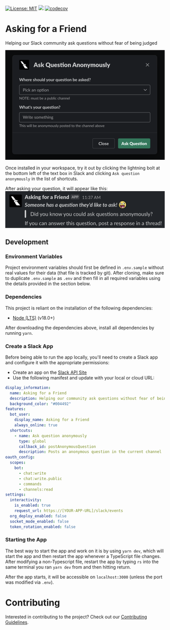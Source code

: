 [![License: MIT](https://img.shields.io/badge/License-MIT-blue.svg)](https://opensource.org/licenses/MIT)
![](https://github.com/AmericanAirlines/AskingForAFriend/workflows/Build/badge.svg?branch=main)
[![codecov](https://codecov.io/gh/AmericanAirlines/AskingForAFriend/branch/main/graph/badge.svg)](https://codecov.io/gh/AmericanAirlines/AskingForAFriend)

# Asking for a Friend
Helping our Slack community ask questions without fear of being judged

![Screenshot](/assets/AppScreenshot.png)

Once installed in your workspace, try it out by clicking the lightning bolt at the bottom left of the text box in Slack and clicking `Ask question anonymously` in the list of shortcuts.

After asking your question, it will appear like this:
![Screenshot](/assets/PostScreenshot.png)

## Development
### Environment Variables
Project environment variables should first be defined in `.env.sample` without real values for their data (that file is tracked by git). After cloning, make sure to duplicate `.env.sample` as `.env` and then fill in all required variables using the details provided in the section below.

### Dependencies
This project is reliant on the installation of the following dependencies:
- [Node (LTS)](https://nodejs.org/en/download/) (v18.0+)

After downloading the dependencies above, install all dependencies by running `yarn`.

### Create a Slack App
Before being able to run the app locally, you'll need to create a Slack app and configure it with the appropriate permissions:
- Create an app on the [Slack API Site](https://api.slack.com/apps)
- Use the following manifest and update with your local or cloud URL:
  
```yaml
display_information:
  name: Asking for a Friend
  description: Helping our community ask questions without fear of being judged
  background_color: "#004492"
features:
  bot_user:
    display_name: Asking for a Friend
    always_online: true
  shortcuts:
    - name: Ask question anonymously
      type: global
      callback_id: postAnonymousQuestion
      description: Posts an anonymous question in the current channel
oauth_config:
  scopes:
    bot:
      - chat:write
      - chat:write.public
      - commands
      - channels:read
settings:
  interactivity:
    is_enabled: true
    request_url: https://[YOUR-APP-URL]/slack/events
  org_deploy_enabled: false
  socket_mode_enabled: false
  token_rotation_enabled: false

```

### Starting the App
The best way to start the app and work on it is by using `yarn dev`, which will start the app and then restart the app whenever a TypeScript file changes. After modifying a non-Typescript file, restart the app by typing `rs` into the same terminal you ran `yarn dev` from and then hitting return.

After the app starts, it will be accessible on `localhost:3000` (unless the port was modified via `.env`).

# Contributing
Interested in contributing to the project? Check out our [Contributing Guidelines](./.github/CONTRIBUTING.md).
